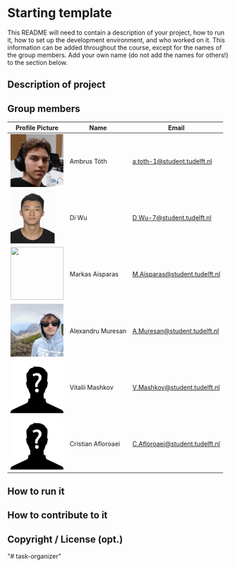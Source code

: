 # Starting template

This README will need to contain a description of your project, how to run it, how to set up the development environment, and who worked on it.
This information can be added throughout the course, except for the names of the group members.
Add your own name (do not add the names for others!) to the section below.

## Description of project

## Group members

| Profile Picture                                              | Name              | Email                        |
|--------------------------------------------------------------|-------------------|------------------------------|
| <img src="docs/assets/Ambrus.png"  width="120" height="120"> | Ambrus Tóth       | a.toth-1@student.tudelft.nl  |
| <img src="docs/assets/Di.jpg"  width="100" height="120">     | Di Wu             | D.Wu-7@student.tudelft.nl    |
| <img src="docs/assets/Markas.png"  width="120" height="120"> | Markas Aisparas   | M.Aisparas@student.tudelft.nl |
| <img src="docs/assets/Alex.jpg" width="120" height = "120">  | Alexandru Muresan | A.Muresan@student.tudelft.nl |
| <img src="docs/assets/Secret.jpg" height="120">              | Vitalii Mashkov | V.Mashkov@student.tudelft.nl |
| <img src="docs/assets/Secret.jpg" height="120">              | Cristian Afloroaei | C.Afloroaei@student.tudelft.nl |
<!-- Instructions (remove once assignment has been completed -->
<!-- - Add (only!) your own name to the table above (use Markdown formatting) -->
<!-- - Mention your *student* email address -->
<!-- - Preferably add a recognizable photo, otherwise add your GitLab photo -->
<!-- - (please make sure the photos have the same size) --> 



## How to run it

## How to contribute to it

## Copyright / License (opt.)
"# task-organizer" 
